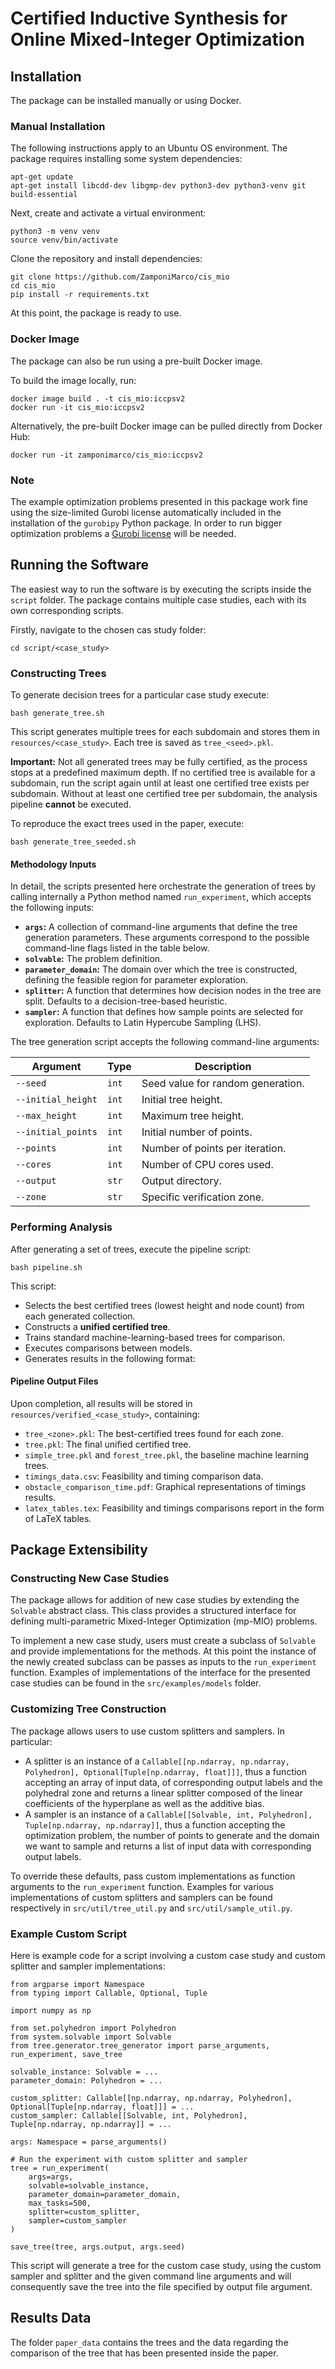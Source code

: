 # Certified Inductive Synthesis for Online Mixed-Integer Optimization

## Installation

The package can be installed manually or using Docker.

### Manual Installation

The following instructions apply to an Ubuntu OS environment. The package requires installing some system dependencies:

```
apt-get update
apt-get install libcdd-dev libgmp-dev python3-dev python3-venv git build-essential
```

Next, create and activate a virtual environment:

```
python3 -m venv venv
source venv/bin/activate
```

Clone the repository and install dependencies:

```
git clone https://github.com/ZamponiMarco/cis_mio
cd cis_mio
pip install -r requirements.txt
```

At this point, the package is ready to use.

### Docker Image

The package can also be run using a pre-built Docker image.

To build the image locally, run:

```
docker image build . -t cis_mio:iccpsv2
docker run -it cis_mio:iccpsv2
```

Alternatively, the pre-built Docker image can be pulled directly from Docker Hub:

```
docker run -it zamponimarco/cis_mio:iccpsv2
```

### Note

The example optimization problems presented in this package work fine using the size-limited Gurobi license automatically included in the installation of the `gurobipy` Python package. In order to run bigger optimization problems a [Gurobi license](https://support.gurobi.com/hc/en-us/articles/12684663118993-How-do-I-obtain-a-Gurobi-license) will be needed.

## Running the Software

The easiest way to run the software is by executing the scripts inside the `script` folder. The package contains multiple case studies, each with its own corresponding scripts.

Firstly, navigate to the chosen cas study folder:

```
cd script/<case_study>
```

### Constructing Trees

To generate decision trees for a particular case study execute:

```
bash generate_tree.sh
```

This script generates multiple trees for each subdomain and stores them in `resources/<case_study>`. Each tree is saved as `tree_<seed>.pkl`.

**Important:**
Not all generated trees may be fully certified, as the process stops at a predefined maximum depth. If no certified tree is available for a subdomain, run the script again until at least one certified tree exists per subdomain.
Without at least one certified tree per subdomain, the analysis pipeline **cannot** be executed.

To reproduce the exact trees used in the paper, execute:

```
bash generate_tree_seeded.sh
```

#### **Methodology Inputs**

In detail, the scripts presented here orchestrate the generation of trees by calling internally a Python method named `run_experiment`, which accepts the following inputs:

- **`args`:** A collection of command-line arguments that define the tree generation parameters. These arguments correspond to the possible command-line flags listed in the table below.
- **`solvable`:** The problem definition.
- **`parameter_domain`:** The domain over which the tree is constructed, defining the feasible region for parameter exploration.
- **`splitter`:** A function that determines how decision nodes in the tree are split. Defaults to a decision-tree-based heuristic.
- **`sampler`:** A function that defines how sample points are selected for exploration. Defaults to Latin Hypercube Sampling (LHS).

The tree generation script accepts the following command-line arguments:

| Argument           | Type    | Description |
|-------------------|--------|-------------|
| `--seed`          | `int`  | Seed value for random generation. |
| `--initial_height` | `int`  | Initial tree height. |
| `--max_height`    | `int`  | Maximum tree height. |
| `--initial_points` | `int`  | Initial number of points. |
| `--points`        | `int`  | Number of points per iteration. |
| `--cores`         | `int`  | Number of CPU cores used. |
| `--output`        | `str`  | Output directory. |
| `--zone`          | `str`  | Specific verification zone. |

### Performing Analysis

After generating a set of trees, execute the pipeline script:

```
bash pipeline.sh
```

This script:
- Selects the best certified trees (lowest height and node count) from each generated collection.
- Constructs a **unified certified tree**.
- Trains standard machine-learning-based trees for comparison.
- Executes comparisons between models.
- Generates results in the following format:

#### Pipeline Output Files
Upon completion, all results will be stored in `resources/verified_<case_study>`, containing:
- `tree_<zone>.pkl`: The best-certified trees found for each zone.
- `tree.pkl`: The final unified certified tree.
- `simple_tree.pkl` and `forest_tree.pkl`, the baseline machine learning trees.
- `timings_data.csv`: Feasibility and timing comparison data.
- `obstacle_comparison_time.pdf`: Graphical representations of timings results.
- `latex_tables.tex`: Feasibility and timings comparisons report in the form of LaTeX tables.

## Package Extensibility

### Constructing New Case Studies

The package allows for addition of new case studies by extending the `Solvable` abstract class. This class provides a structured interface for defining multi-parametric Mixed-Integer Optimization (mp-MIO) problems.

To implement a new case study, users must create a subclass of `Solvable` and provide implementations for the methods. At this point the instance of the newly created subclass can be passes as inputs to the `run_experiment` function. Examples of implementations of the interface for the presented case studies can be found in the `src/examples/models` folder. 

### Customizing Tree Construction

The package allows users to use custom splitters and samplers. In particular:
- A splitter is an instance of a `Callable[[np.ndarray, np.ndarray, Polyhedron], Optional[Tuple[np.ndarray, float]]]`, thus a function accepting an array of input data, of corresponding output labels and the polyhedral zone and returns a linear splitter composed of the linear coefficients of the hyperplane as well as the additive bias.
- A sampler is an instance of a `Callable[[Solvable, int, Polyhedron], Tuple[np.ndarray, np.ndarray]]`, thus a function accepting the optimization problem, the number of points to generate and the domain we want to sample and returns a list of input data with corresponding output labels.

To override these defaults, pass custom implementations as function arguments to the `run_experiment` function. Examples for various implementations of custom splitters and samplers can be found respectively in `src/util/tree_util.py` and `src/util/sample_util.py`.

### Example Custom Script

Here is example code for a script involving a custom case study and custom splitter and sampler implementations:

```
from argparse import Namespace
from typing import Callable, Optional, Tuple

import numpy as np

from set.polyhedron import Polyhedron
from system.solvable import Solvable
from tree.generator.tree_generator import parse_arguments, run_experiment, save_tree

solvable_instance: Solvable = ...
parameter_domain: Polyhedron = ...

custom_splitter: Callable[[np.ndarray, np.ndarray, Polyhedron], Optional[Tuple[np.ndarray, float]]] = ...
custom_sampler: Callable[[Solvable, int, Polyhedron], Tuple[np.ndarray, np.ndarray]] = ...

args: Namespace = parse_arguments()

# Run the experiment with custom splitter and sampler
tree = run_experiment(
    args=args,
    solvable=solvable_instance,
    parameter_domain=parameter_domain,
    max_tasks=500,
    splitter=custom_splitter,
    sampler=custom_sampler
)

save_tree(tree, args.output, args.seed)
```

This script will generate a tree for the custom case study, using the custom sampler and splitter and the given command line arguments and will consequently save the tree into the file specified by output file argument.

## Results Data

The folder `paper_data` contains the trees and the data regarding the comparison of the tree that has been presented inside the paper.
